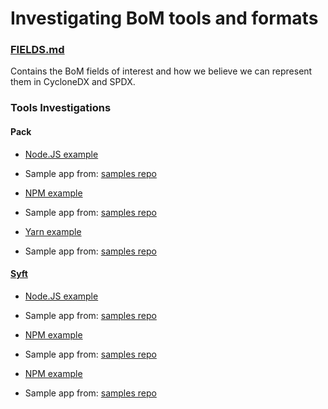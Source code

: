 # Investigating BoM tools and formats

### [FIELDS.md](https://github.com/sophiewigmore/bom/blob/master/FIELDS.md)
Contains the BoM fields of interest and how we believe we can represent them in
CycloneDX and SPDX.


### Tools Investigations

#### Pack
* [Node.JS example](https://github.com/sophiewigmore/bom/blob/master/pack/node)
* Sample app from: [samples repo](https://github.com/paketo-buildpacks/samples/tree/main/nodejs/no-package-manager)

* [NPM example](https://github.com/sophiewigmore/bom/blob/master/pack/npm)
* Sample app from: [samples repo](https://github.com/paketo-buildpacks/samples/tree/main/nodejs/npm)

* [Yarn example](https://github.com/sophiewigmore/bom/blob/master/pack/yarn)
* Sample app from: [samples repo](https://github.com/paketo-buildpacks/samples/tree/main/nodejs/yarn)

#### [Syft](https://github.com/anchore/syft)
* [Node.JS example](https://github.com/sophiewigmore/bom/blob/master/syft/node)
* Sample app from: [samples repo](https://github.com/paketo-buildpacks/samples/tree/main/nodejs/no-package-manager)

* [NPM example](https://github.com/sophiewigmore/bom/blob/master/syft/npm)
* Sample app from: [samples repo](https://github.com/paketo-buildpacks/samples/tree/main/nodejs/npm)

* [NPM example](https://github.com/sophiewigmore/bom/blob/master/syft/yarn)
* Sample app from: [samples repo](https://github.com/paketo-buildpacks/samples/tree/main/nodejs/yarn)
